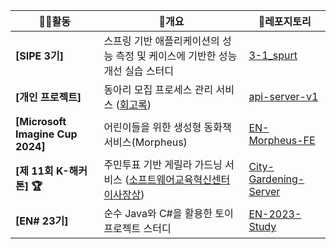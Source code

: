 | 🧑‍💻활동                         | 🎯개요                                                                                                               | 🎁레포지토리                                                                                           |
|--------------------------------|------------------------------------------------------------------------------------------------------------------|-------------------------------------------------------------------------------------------------|
| **[SIPE 3기]**                    | 스프링 기반 애플리케이션의 성능 측정 및 케이스에 기반한 성능 개선 실습 스터디                                                                     | [3-1_spurt](Https://github.com/sipe-Team/3-1_spurt.git)                                         |
| **[개인 프로젝트]**                    | 동아리 모집 프로세스 관리 서비스 ([회고록]())                                                                                     | [api-server-v1](Https://github.com/Recruiting-Your-Club/api-Server-V1.git) |
| **[Microsoft Imagine Cup 2024]**                                   | 어린이들을 위한 생성형 동화책 서비스(Morpheus)                                                                                   | [EN-Morpheus-FE](Https://github.com/sangjun121/EN-Morpheus-FE.git)                              |
| **[제 11회 K-해커톤] 🏆**           | 주민투표 기반 게릴라 가드닝 서비스 ([소프트웨어교육혁신센터 이사장상](https://drive.google.com/file/d/13WG4F3IH1mdqHToAnbh5EB6S5h1vddG9/view)) | [City-Gardening-Server](Https://github.com/sangjun121/City-Gardening-Server.git)                                            |
| **[EN# 23기]**                    | 순수 Java와 C#을 활용한 토이 프로젝트 스터디                                                                                     | [EN-2023-Study](Https://github.com/Ensharp-Study/CHO-SANGJUN.git)                               |
